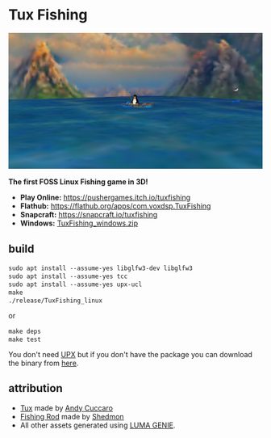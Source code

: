 # Tux Fishing

![Screenshot of the Tux Fishing game](https://raw.githubusercontent.com/mrbid/TuxFishing/main/screenshot.png)

**The first FOSS Linux Fishing game in 3D!**

- **Play Online:** https://pushergames.itch.io/tuxfishing
- **Flathub:** https://flathub.org/apps/com.voxdsp.TuxFishing
- **Snapcraft:** https://snapcraft.io/tuxfishing
- **Windows:** [TuxFishing_windows.zip](https://github.com/mrbid/TuxFishing/releases/download/1.0/TuxFishing_windows.zip)

## build
```
sudo apt install --assume-yes libglfw3-dev libglfw3
sudo apt install --assume-yes tcc
sudo apt install --assume-yes upx-ucl
make
./release/TuxFishing_linux
```
or
```
make deps
make test
```
You don't need [UPX](https://upx.github.io/) but if you don't have the package you can download the binary from [here](https://github.com/upx/upx/releases).

## attribution
* [Tux](https://sketchfab.com/3d-models/tux-157de95fa4014050a969a8361a83d366) made by [Andy Cuccaro](https://andycuccaro.gumroad.com/)
* [Fishing Rod](https://sketchfab.com/3d-models/fishing-rod-1ffdece4c1054f44b640ef3a189ada09) made by [Shedmon](https://sketchfab.com/shedmon)
* All other assets generated using [LUMA GENIE](https://lumalabs.ai/genie).
